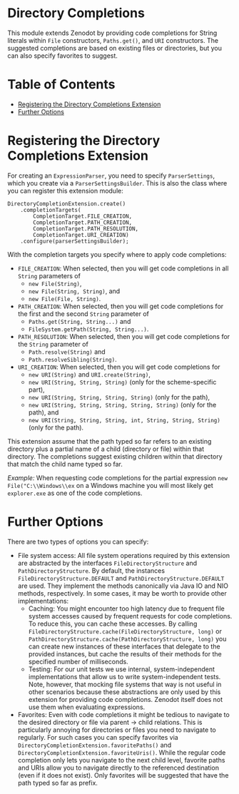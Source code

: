 # Directory Completions
This module extends Zenodot by providing code completions for String literals within `File` constructors, `Paths.get()`, and `URI` constructors. The suggested completions are based on existing files or directories, but you can also specify favorites to suggest.

<!-- START doctoc generated TOC please keep comment here to allow auto update -->
<!-- DON'T EDIT THIS SECTION, INSTEAD RE-RUN doctoc TO UPDATE -->
# Table of Contents

- [Registering the Directory Completions Extension](#registering-the-directory-completions-extension)
- [Further Options](#further-options)

<!-- END doctoc generated TOC please keep comment here to allow auto update -->

# Registering the Directory Completions Extension

For creating an `ExpressionParser`, you need to specify `ParserSettings`, which you create via a `ParserSettingsBuilder`. This is also the class where you can register this extension module:

```
DirectoryCompletionExtension.create()
	.completionTargets(
		CompletionTarget.FILE_CREATION,
		CompletionTarget.PATH_CREATION,
		CompletionTarget.PATH_RESOLUTION,
		CompletionTarget.URI_CREATION)
	.configure(parserSettingsBuilder);
```

With the completion targets you specify where to apply code completions:
* `FILE_CREATION`: When selected, then you will get code completions in all `String` parameters of
  * `new File(String)`,
  * `new File(String, String)`, and
  * `new File(File, String)`.
* `PATH_CREATION`: When selected, then you will get code completions for the first and the second `String` parameter of
  * `Paths.get(String, String...)` and
  * `FileSystem.getPath(String, String...)`.
* `PATH_RESOLUTION`: When selected, then you will get code completions for the `String` parameter of
  * `Path.resolve(String)` and
  * `Path.resolveSibling(String)`.
* `URI_CREATION`: When selected, then you will get code completions for
  * `new URI(String)` and `URI.create(String)`,
  * `new URI(String, String, String)` (only for the scheme-specific part),
  * `new URI(String, String, String, String)` (only for the path),
  * `new URI(String, String, String, String, String)` (only for the path), and
  * `new URI(String, String, String, int, String, String, String)` (only for the path).

This extension assume that the path typed so far refers to an existing directory plus a partial name of a child (directory or file) within that directory. The completions suggest existing children within that directory that match the child name typed so far.

*Example:* When requesting code completions for the partial expression `new File("C:\\Windows\\ex` on a Windows machine you will most likely get `explorer.exe` as one of the code completions.

# Further Options

There are two types of options you can specify:

* File system access: All file system operations required by this extension are abstracted by the interfaces `FileDirectoryStructure` and `PathDirectoryStructure`. By default, the instances `FileDirectoryStructure.DEFAULT` and `PathDirectoryStructure.DEFAULT` are used. They implement the methods canonically via Java IO and NIO methods, respectively. In some cases, it may be worth to provide other implementations:
  * Caching: You might encounter too high latency due to frequent file system accesses caused by frequent requests for code completions. To reduce this, you can cache these accesses. By calling `FileDirectoryStructure.cache(FileDirectoryStructure, long)` or `PathDirectoryStructure.cache(PathDirectoryStructure, long)` you can create new instances of these interfaces that delegate to the provided instances, but cache the results of their methods for the specified number of milliseconds.
  * Testing: For our unit tests we use internal, system-independent implementations that allow us to write system-independent tests. Note, however, that mocking file systems that way is not useful in other scenarios because these abstractions are only used by this extension for providing code completions. Zenodot itself does not use them when evaluating expressions.
* Favorites: Even with code completions it might be tedious to navigate to the desired directory or file via parent -> child relations. This is particularly annoying for directories or files you need to navigate to regularly. For such cases you can specify favorites via `DirectoryCompletionExtension.favoritePaths()` and `DirectoryCompletionExtension.favoriteUris()`. While the regular code completion only lets you navigate to the next child level, favorite paths and URIs allow you to navigate directly to the referenced destination (even if it does not exist). Only favorites will be suggested that have the path typed so far as prefix.